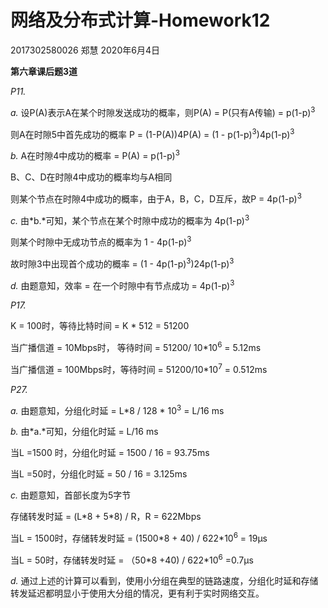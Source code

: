 # 网络及分布式计算-Homework12

2017302580026 郑慧                          2020年6月4日

**第六章课后题3道**

*P11.* 

*a.*   设P(A)表示A在某个时隙发送成功的概率，则P(A) = P(只有A传输) = p(1-p)<sup>3</sup>

则A在时隙5中首先成功的概率 P = (1-P(A))4P(A) = (1 - p(1-p)<sup>3</sup>)4p(1-p)<sup>3</sup>

*b.*  A在时隙4中成功的概率 = P(A) = p(1-p)<sup>3</sup>

B、C、D在时隙4中成功的概率均与A相同

则某个节点在时隙4中成功的概率，由于A，B，C，D互斥，故P = 4p(1-p)<sup>3</sup>

*c.*  由*b.*可知，某个节点在某个时隙中成功的概率为 4p(1-p)<sup>3</sup>

则某个时隙中无成功节点的概率为 1 - 4p(1-p)<sup>3</sup>

故时隙3中出现首个成功的概率 = (1 - 4p(1-p)<sup>3</sup>)24p(1-p)<sup>3</sup>

*d.* 由题意知，效率 = 在一个时隙中有节点成功 = 4p(1-p)<sup>3</sup>



*P17.*

K = 100时，等待比特时间 = K * 512 = 51200

当广播信道 = 10Mbps时， 等待时间 = 51200/ 10*10<sup>6</sup> = 5.12ms

当广播信道 = 100Mbps时，等待时间 = 51200/10*10<sup>7</sup> = 0.512ms



*P27.*

*a.* 由题意知，分组化时延 = L*8 / 128 * 10<sup>3</sup> = L/16 ms

*b.* 由*a.*可知，分组化时延 = L/16 ms

当L =1500 时，分组化时延 = 1500 / 16 = 93.75ms

当L =50时，分组化时延 = 50 / 16 = 3.125ms

*c.* 由题意知，首部长度为5字节

存储转发时延 = (L\*8 + 5*8) / R，R = 622Mbps

当L = 1500时，存储转发时延 = (1500*8 + 40) / 622\*10<sup>6</sup> = 19μs

当L = 50时，存储转发时延 = （50*8 +40) / 622\*10<sup>6</sup> =0.7μs

*d.* 通过上述的计算可以看到，使用小分组在典型的链路速度，分组化时延和存储转发延迟都明显小于使用大分组的情况，更有利于实时网络交互。